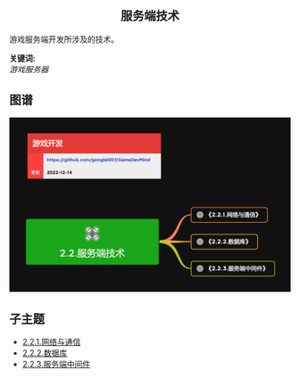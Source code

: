 <h2 align="center">服务端技术</h2>
<p>
游戏服务端开发所涉及的技术。
</p>

**关键词:**<br/>
*游戏服务器*

## 图谱
![图片加载中...](../exports/2.2.服务端技术.png?raw=true)

## 子主题
* [2.2.1.网络与通信](mds/2.2.1.网络与通信.md)
* [2.2.2.数据库](mds/2.2.2.数据库.md)
* [2.2.3.服务端中间件](mds/2.2.3.服务端中间件.md)
